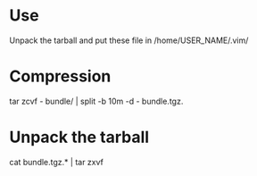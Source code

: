 # Use
Unpack the tarball and put these file in /home/USER_NAME/.vim/

# Compression
tar zcvf - bundle/ | split -b 10m -d - bundle.tgz.

# Unpack the tarball
cat bundle.tgz.* | tar zxvf

